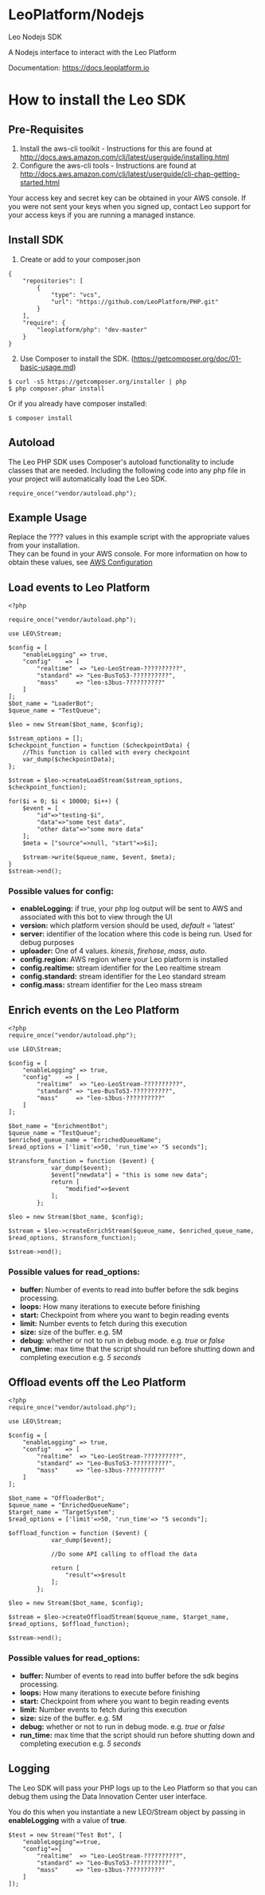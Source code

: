 LeoPlatform/Nodejs
===================

Leo Nodejs SDK

A Nodejs interface to interact with the Leo Platform

Documentation: https://docs.leoplatform.io

How to install the Leo SDK
===================================

Pre-Requisites
--------------
1. Install the aws-cli toolkit - Instructions for this are found at http://docs.aws.amazon.com/cli/latest/userguide/installing.html
2. Configure the aws-cli tools - Instructions are found at http://docs.aws.amazon.com/cli/latest/userguide/cli-chap-getting-started.html

Your access key and secret key can be obtained in your AWS console. If you were not sent your keys when you signed up, contact Leo support for your access keys if you are running a managed instance.

Install SDK
-----------
1. Create or add to your composer.json

```
{
    "repositories": [
        {
            "type": "vcs",
            "url": "https://github.com/LeoPlatform/PHP.git"
        }
    ],
    "require": {
        "leoplatform/php": "dev-master"
    }
}
```

2. Use Composer to install the SDK.  (https://getcomposer.org/doc/01-basic-usage.md)

```
$ curl -sS https://getcomposer.org/installer | php
$ php composer.phar install
```

Or if you already have composer installed:

```
$ composer install
```

Autoload
---------------------

The Leo PHP SDK uses Composer's autoload functionality to include classes that are needed.  Including the following code into any php file in your project will automatically load the Leo SDK.

```
require_once("vendor/autoload.php");
```

Example Usage
-------------

Replace the ???? values in this example script with the appropriate values from your installation.  
They can be found in your AWS console.  For more information on how to obtain these values, see [AWS Configuration](https://docs.leoplatform.io/docs/aws-configuration)

## Load events to Leo Platform
```
<?php

require_once("vendor/autoload.php");

use LEO\Stream;

$config = [
	"enableLogging"	=> true,
	"config"	=> [
		"realtime"  => "Leo-LeoStream-??????????",
		"standard" => "Leo-BusToS3-??????????",
		"mass"	   => "leo-s3bus-??????????"
	]
];
$bot_name = "LoaderBot";
$queue_name = "TestQueue";

$leo = new Stream($bot_name, $config);

$stream_options = [];
$checkpoint_function = function ($checkpointData) {
	//This function is called with every checkpoint
	var_dump($checkpointData);
};

$stream = $leo->createLoadStream($stream_options, $checkpoint_function);

for($i = 0; $i < 10000; $i++) {
	$event = [
		"id"=>"testing-$i",
		"data"=>"some test data",
		"other data"=>"some more data"
	];
	$meta = ["source"=>null, "start"=>$i];
	
	$stream->write($queue_name, $event, $meta);
}
$stream->end();
```

### Possible values for config:

* **enableLogging:** if true, your php log output will be sent to AWS and associated with this bot to view through the UI
* **version:** which platform version should be used, *default* = 'latest'
* **server:** identifier of the location where this code is being run.  Used for debug purposes
* **uploader:** One of 4 values. *kinesis*, *firehose*, *mass*, *auto*.  
* **config.region:** AWS region where your Leo platform is installed
* **config.realtime:** stream identifier for the Leo realtime stream
* **config.standard:** stream identifier for the Leo standard stream
* **config.mass:** stream identifier for the Leo mass stream
	

## Enrich events on the Leo Platform
```
<?php 
require_once("vendor/autoload.php");

use LEO\Stream;

$config = [
	"enableLogging"	=> true,
	"config"	=> [
		"realtime"  => "Leo-LeoStream-??????????",
		"standard" => "Leo-BusToS3-??????????",
		"mass"	   => "leo-s3bus-??????????"
	]
];

$bot_name = "EnrichmentBot";
$queue_name = "TestQueue";
$enriched_queue_name = "EnrichedQueueName";
$read_options = ['limit'=>50, 'run_time'=> "5 seconds"];

$transform_function = function ($event) {
			var_dump($event);
			$event["newdata"] = "this is some new data";
			return [
				"modified"=>$event
			];
		};

$leo = new Stream($bot_name, $config);

$stream = $leo->createEnrichStream($queue_name, $enriched_queue_name, $read_options, $transform_function);

$stream->end();
```

### Possible values for read_options:

* **buffer:** Number of events to read into buffer before the sdk begins processing.
* **loops:** How many iterations to execute before finishing
* **start:** Checkpoint from where you want to begin reading events
* **limit:** Number events to fetch during this execution
* **size:** size of the buffer. e.g. 5M
* **debug:** whether or not to run in debug mode. e.g. *true* or *false*
* **run_time:** max time that the script should run before shutting down and completing execution e.g. *5 seconds*

## Offload events off the Leo Platform
```
<?php 
require_once("vendor/autoload.php");

use LEO\Stream;

$config = [
	"enableLogging"	=> true,
	"config"	=> [
		"realtime"  => "Leo-LeoStream-??????????",
		"standard" => "Leo-BusToS3-??????????",
		"mass"	   => "leo-s3bus-??????????"
	]
];

$bot_name = "OffloaderBot";
$queue_name = "EnrichedQueueName";
$target_name = "TargetSystem";
$read_options = ['limit'=>50, 'run_time'=> "5 seconds"];

$offload_function = function ($event) {
			var_dump($event);
			
			//Do some API calling to offload the data
			
			return [
				"result"=>$result
			];
		};

$leo = new Stream($bot_name, $config);

$stream = $leo->createOffloadStream($queue_name, $target_name, $read_options, $offload_function);

$stream->end();
```

### Possible values for read_options:

* **buffer:** Number of events to read into buffer before the sdk begins processing.
* **loops:** How many iterations to execute before finishing
* **start:** Checkpoint from where you want to begin reading events
* **limit:** Number events to fetch during this execution
* **size:** size of the buffer. e.g. 5M
* **debug:** whether or not to run in debug mode. e.g. *true* or *false*
* **run_time:** max time that the script should run before shutting down and completing execution e.g. *5 seconds*


Logging
-------
The Leo SDK will pass your PHP logs up to the Leo Platform so that you can debug them using the Data Innovation Center user interface.

You do this when you instantiate a new LEO/Stream object by passing in **enableLogging** with a value of **true**.

```
$test = new Stream("Test Bot", [
	"enableLogging"=>true,
	"config"=>[
		"realtime"  => "Leo-LeoStream-??????????",
		"standard" => "Leo-BusToS3-??????????",
		"mass"	   => "leo-s3bus-??????????"
	]
]);

```
